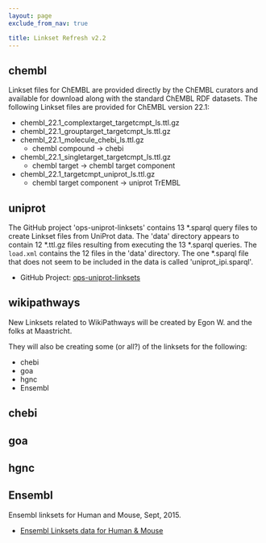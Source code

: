 ```yaml
---
layout: page
exclude_from_nav: true

title: Linkset Refresh v2.2
---
```



## chembl

Linkset files for ChEMBL are provided directly by the ChEMBL curators and available for download
along with the standard ChEMBL RDF datasets.  The following Linkset files are provided for
ChEMBL version 22.1:

- chembl_22.1_complextarget_targetcmpt_ls.ttl.gz
- chembl_22.1_grouptarget_targetcmpt_ls.ttl.gz
- chembl_22.1_molecule_chebi_ls.ttl.gz
    - chembl compound -> chebi
- chembl_22.1_singletarget_targetcmpt_ls.ttl.gz
    - chembl target -> chembl target component
- chembl_22.1_targetcmpt_uniprot_ls.ttl.gz
    - chembl target component -> uniprot TrEMBL


## uniprot

The GitHub project 'ops-uniprot-linksets' contains 13 *.sparql query files to create Linkset files
from UniProt data.  The 'data' directory appears to contain 12 *.ttl.gz files resulting from
executing the 13 *.sparql queries.  The `load.xml` contains the 12 files in the 'data'
directory.  The one *.sparql file that does not seem to be included in the data is called
'uniprot_ipi.sparql'.

- GitHub Project: [ops-uniprot-linksets](https://github.com/openphacts/ops-uniprot-linksets)

## wikipathways

New Linksets related to WikiPathways will be created by Egon W. and the folks at Maastricht.

They will also be creating some (or all?) of the linksets for the following:

* chebi
* goa
* hgnc
* Ensembl

## chebi

## goa

## hgnc

## Ensembl

Ensembl linksets for Human and Mouse, Sept, 2015.

- [Ensembl Linksets data for Human & Mouse](http://bridgedb.org/data/linksets/)
